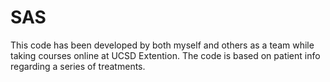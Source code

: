 # SAS
This code has been developed by both myself and others as a team while taking courses online at UCSD Extention. The code is based on patient info regarding a series of treatments. 
